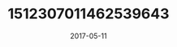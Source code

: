 ---
title: "1512307011462539643"
image: "2017-05-11 21.11.06 1512307011462539643_46248401"
date: "2017-05-11"
type: "photo"
---